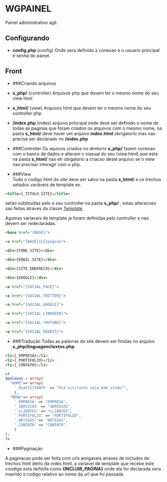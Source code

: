 # WGPAINEL
Painel administrativo agil.

## Configurando

* **config.php** (config) Onde sera definido a conexao e o usuario principal e senha do painel.  

## Front
* ###Criando arquivos

* **s_php/** (controller) Arquivos php que devem ter o mesmo nome do seu view html

* **s_html/** (view) Arquivos html que devem ter o mesmo nome do seu controller php

* **/index.php** (index) arquivo principal onde deve ser definido o nome de todas as paginas que foram criados os arquivos com o mesmo nome, na pasta **s_html/** deve haver um arquivo **index.html**  obrigatorio mas nao precisa ser declarado no **/index.php**



* ###Controller
  Os aquivos criados no diretorio **s_php/** fazem conexao com o banco de dados e alteram o viasual do seu (view.html) que esta na pasta **s_html/** nao eh obigatorio a criacao deste arquivo se o view nao precisar interagir com o php.


* ###View  
 Todo o codigo html do site deve ser salvo na pasta **s_html/** e os trechos setados variáveis de template ex.
 ```html
 <title>{_TITULO_SITE}</title>
 ```
 serão subtituidas pelo o seu controller na pasta **s_php/** , estas alteracoes sao feitas atraves da classe [Template](http://raelcunha.com/template.php).

 Agumas variaveis de template ja foram definidas pelo controller e nao devem ser redeclaradas.

 ```html
 <base href="{BASE}">

 <a href="{BASE}{LG}pagina">

 <div>{FONE_SITE}</div>

 <div>{EMAIL_SITE}</div>

 <div>{SITE_ENDERECO}</div>

 <div>{GOOGLE}</div>

 <a href="{SOCIAL_FACE}">

 <a href="{SOCIAL_TWITTER}">

 <a href="{SOCIAL_GOOGLE}">

 <a href="{SOCIAL_LINKEDIN}">

 <a href="{SOCIAL_YOUTUBE}">

 <a href="{SOCIAL_REDDIT}">
 ```


* ###Tradução
 Todas as palavras do site devem ser finidas no arquivo **s_php/linguagem/textos.php**  

 ```html
 <li>{_EMPRESA}</li>
 <li>{_PORTIFOLIO}</li>
 <li>{_CONTATO}</li>
 ```

 ```php
<?
 $palavas = array(
   "HOME"=> array(
     '_OLAVISITANTE' => "Olá visitante seja bem vindo!",
     ),
   "MENU"=> array(
     '_EMPRESA' => "EMPRESA",
     '_SERVICOS' => "SERVICOS",
     '_CLIENTES' => "CLIENTES",
     '_PORTIFOLIO' => "PORTIFÓLIO",
     '_ARTIGOS' => "ARTIGOS",
     '_CONTATO' => "CONTATO"
     )
 );
 ?>
 ```



* ###Paginação

 A paginacao pode ser feita com urls amigaveis atraves de includes de trechos html detro da index.html, a variavel de template que recebe este condigo esta definifa como **{INCLUIR_PAGINA}** onde ela for declarada sera inserido o codigo relativo ao nome da url que foi passada.
